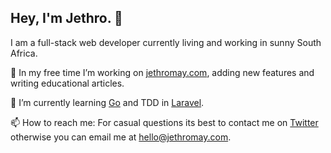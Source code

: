 ## Hey, I'm Jethro. 👋

I am a full-stack web developer currently living and working in sunny South Africa. 

🔭 In my free time I’m working on [jethromay.com](https://jethromay.com), adding new features and writing educational articles.

🌱 I’m currently learning [Go](https://golang.org/) and TDD in [Laravel](https://laravel.com/).

📫 How to reach me: For casual questions its best to contact me on [Twitter](https://twitter.com/may_jethro) otherwise you can email me at <hello@jethromay.com>.
